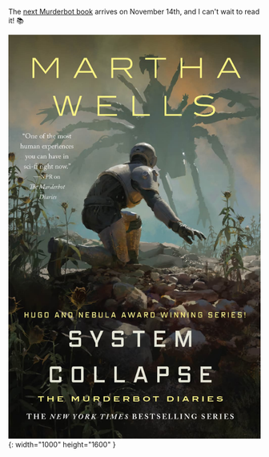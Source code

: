---
---

The [next Murderbot book](https://www.tor.com/2023/01/24/cover-reveal-murderbot-system-collapse-by-martha-wells/) arrives on November 14th, and I can't wait to read it! 📚

![Cover art for the book System Collapse by Martha Wells. A humanoid robot crunches near a rocky field. Getting ready to face an approaching (huge!) spider-like robot.](/images/system-collapse.jpg){: width="1000" height="1600" }
